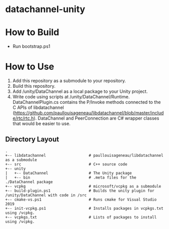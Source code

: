 # datachannel-unity

# How to Build
* Run bootstrap.ps1

# How to Use
1. Add this repository as a submodule to your repository.
2. Build this repository.
3. Add /unity/DataChannel as a local package to your Unity project.
4. Write code using scripts at /unity/DataChannel/Runtime. DataChannelPlugin.cs contains the P/Invoke methods connected to the C APIs of libdatachannel (https://github.com/paullouisageneau/libdatachannel/blob/master/include/rtc/rtc.h). DataChannel and PeerConnection are C# wrapper classes that would be easier to use.

## Directory Layout
```
. 
+-- libdatachannel                   # paullouisageneau/libdatachannel as a submodule 
+-- src                              # C++ source code 
+-- unity 
|   +-- DataChannel                  # The Unity package 
|   +-- bin                          # .meta files for the ./DataChannel package 
+-- vcpkg                            # microsoft/vcpkg as a submodule 
+-- build-plugin.ps1                 # Builds the unity plugin for /unity/DataChannel with code in /src 
+-- cmake-vs.ps1                     # Runs cmake for Visual Studio 2019 
+-- init-vcpkg.ps1                   # Installs packages in vcpkgs.txt using /vcpkg. 
+-- vcpkgs.txt                       # Lists of packages to install using /vcpkg. 
```
